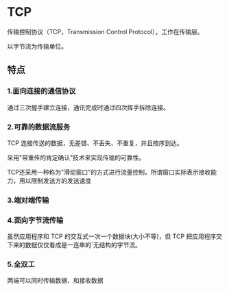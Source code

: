 # TCP

传输控制协议（TCP，Transmission Control Protocol），工作在传输层。

以字节流为传输单位。

## 特点

### 1.面向连接的通信协议

通过三次握手建立连接，通讯完成时通过四次挥手拆除连接。

### 2.可靠的数据流服务

TCP 连接传送的数据，无差错、不丢失、不重复，并且按序到达。

采用"带重传的肯定确认"技术来实现传输的可靠性。

TCP还采用一种称为"滑动窗口"的方式进行流量控制，所谓窗口实际表示接收能力，用以限制发送方的发送速度

### 3.端对端传输

### 4.面向字节流传输

虽然应用程序和 TCP 的交互式一次一个数据块(大小不等)，但 TCP 把应用程序交下来的数据仅仅看成是一连串的`无结构的字节流。

### 5.全双工

两端可以同时传输数据、和接收数据







